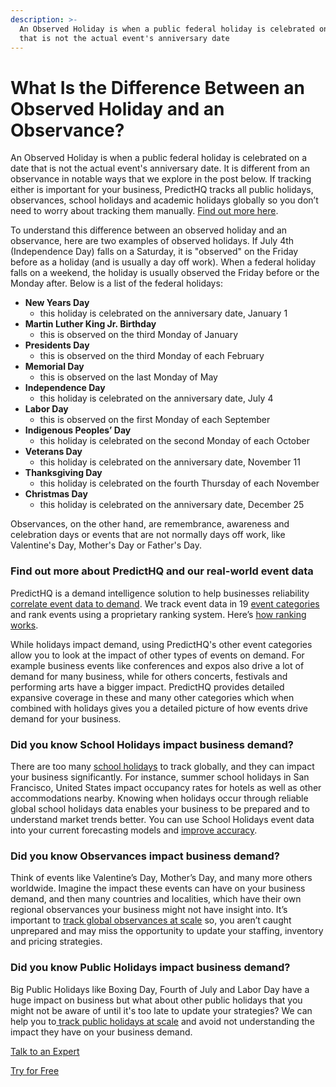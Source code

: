 ```yaml
---
description: >-
  An Observed Holiday is when a public federal holiday is celebrated on a date
  that is not the actual event's anniversary date
---
```


# What Is the Difference Between an Observed Holiday and an Observance?

An Observed Holiday is when a public federal holiday is celebrated on a date that is not the actual event's anniversary date. It is different from an observance in notable ways that we explore in the post below. If tracking either is important for your business,  PredictHQ tracks all public holidays, observances, school holidays and academic holidays globally so you don’t need to worry about tracking them manually. [Find out more here](https://www.predicthq.com/intelligence/data-enrichment/event-categories).

To understand this difference between an observed holiday and an observance, here are two examples of observed holidays. If July 4th (Independence Day) falls on a Saturday, it is "observed" on the Friday before as a holiday (and is usually a day off work). When a federal holiday falls on a weekend, the holiday is usually observed the Friday before or the Monday after. Below is a list of the federal holidays:

* **New Years Day**
  * this holiday is celebrated on the anniversary date, January 1
* **Martin Luther King Jr. Birthday**
  * this is observed on the third Monday of January
* **Presidents Day**
  * this is observed on the third Monday of each February&#x20;
* **Memorial Day**
  * this is observed on the last Monday of May
* **Independence Day**
  * this holiday is celebrated on the anniversary date, July 4
* **Labor Day**
  * this is observed on the first Monday of each September&#x20;
* **Indigenous Peoples’ Day**
  * this holiday is celebrated on the second Monday of each October&#x20;
* **Veterans Day**
  * this holiday is celebrated on the anniversary date, November 11
* **Thanksgiving Day**
  * this holiday is celebrated on the fourth Thursday of each November
* **Christmas Day**
  * this holiday is celebrated on the anniversary date, December 25

Observances, on the other hand, are remembrance, awareness and celebration days or events that are not normally days off work, like Valentine's Day, Mother's Day or Father's Day.

### Find out more about PredictHQ and our real-world event data <a href="#find-out-more-about-predict-hq-and-our-real-world-event-data" id="find-out-more-about-predict-hq-and-our-real-world-event-data"></a>

PredictHQ is a demand intelligence solution to help businesses reliability [correlate event data to demand](https://www.predicthq.com/intelligence/prediction/correlation). We track event data in 19 [event categories](https://www.predicthq.com/intelligence/data-enrichment/event-categories) and rank events using a proprietary ranking system. Here’s [how ranking works](https://www.predicthq.com/blog/more-signal-less-noise-how-predicthqs-ranking-tech-works).&#x20;

While holidays impact demand, using PredictHQ's other event categories allow you to look at the impact of other types of events on demand. For example business events like conferences and expos also drive a lot of demand for many business, while for others concerts, festivals and performing arts have a bigger impact. PredictHQ provides detailed expansive coverage in these and many other categories which when combined with holidays gives you a detailed picture of how events drive demand for your business.

### Did you know School Holidays impact business demand? <a href="#did-you-know-school-holidays-impact-business-demand" id="did-you-know-school-holidays-impact-business-demand"></a>

There are too many [school holidays](https://www.predicthq.com/intelligence/data-enrichment/event-categories/school-holidays) to track globally, and they can impact your business significantly. For instance, summer school holidays in San Francisco, United States impact occupancy rates for hotels as well as other accommodations nearby. Knowing when holidays occur through reliable global school holidays data enables your business to be prepared and to understand market trends better. You can use School Holidays event data into your current forecasting models and [improve accuracy](https://www.predicthq.com/use-cases/demand-forecasting).&#x20;

### Did you know Observances impact business demand? <a href="#did-you-know-observances-impact-business-demand" id="did-you-know-observances-impact-business-demand"></a>

Think of events like Valentine’s Day, Mother’s Day, and many more others worldwide. Imagine the impact these events can have on your business demand, and then many countries and localities, which have their own regional observances your business might not have insight into. It’s important to [track global observances at scale](https://www.predicthq.com/intelligence/data-enrichment/event-categories/observances) so, you aren’t caught unprepared and may miss the opportunity to update your staffing, inventory and pricing strategies.

### **Did you know Public Holidays impact business demand?**

Big Public Holidays like Boxing Day, Fourth of July and Labor Day have a huge impact on business but what about other public holidays that you might not be aware of until it's too late to update your strategies? We can help you to[ track public holidays at scale](https://www.predicthq.com/intelligence/data-enrichment/event-categories/public-holidays) and avoid not understanding the impact they have on your business demand.&#x20;

[Talk to an Expert](https://www.predicthq.com/contact/sales)

[Try for Free](https://signup.predicthq.com/)

